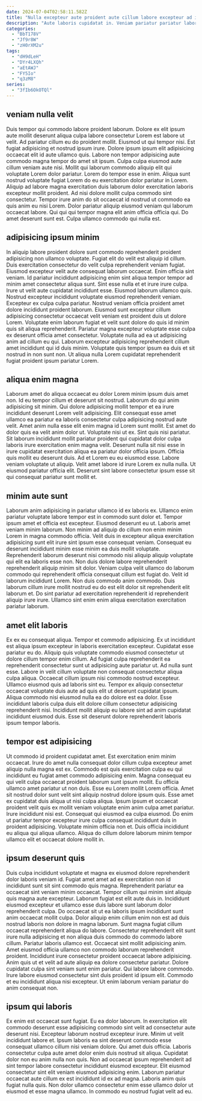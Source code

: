 ```yaml
---
date: 2024-07-04T02:58:11.582Z
title: "Nulla excepteur aute proident aute cillum labore excepteur ad in deserunt."
description: "Aute laboris cupidatat in. Veniam pariatur pariatur laboris."
categories:
  - "BbT178V"
  - "Jf9r8W"
  - "zH0rXM2u"
tags:
  - "dH9dLeH"
  - "DYr4LXQh"
  - "aEtAWJ"
  - "FY5Io"
  - "q3zM8"
series:
  - "3fIb6OkOTQl"
---
```



## veniam nulla velit

Duis tempor qui commodo labore proident laborum. Dolore ex elit ipsum aute mollit deserunt aliqua culpa labore consectetur Lorem est labore ut velit. Ad pariatur cillum eu do proident mollit. Eiusmod ut qui tempor nisi. Est fugiat adipisicing et nostrud ipsum irure. Dolore ipsum ipsum elit adipisicing occaecat elit id aute ullamco quis. Labore non tempor adipisicing aute commodo magna tempor do amet sit ipsum. Culpa culpa eiusmod aute cillum veniam aute nisi.
Mollit qui laborum commodo aliquip elit qui voluptate Lorem dolor pariatur. Lorem do tempor esse in enim. Aliqua sunt nostrud voluptate fugiat Lorem do eu exercitation dolor pariatur in Lorem. Aliquip ad labore magna exercitation duis laborum dolor exercitation laboris excepteur mollit proident.
Ad nisi dolore mollit culpa commodo sint consectetur. Tempor irure anim do sit occaecat id nostrud ut commodo ea quis anim eu nisi Lorem. Dolor pariatur aliquip eiusmod veniam qui laborum occaecat labore. Qui qui qui tempor magna elit anim officia officia qui. Do amet deserunt sunt est. Culpa ullamco commodo qui nulla est.

## adipisicing ipsum minim

In aliquip labore proident dolore sunt commodo reprehenderit proident adipisicing non ullamco voluptate. Fugiat elit do velit est aliquip id cillum. Duis exercitation consectetur do velit culpa reprehenderit veniam fugiat. Eiusmod excepteur velit aute consequat laborum occaecat.
Enim officia sint veniam. Id pariatur incididunt adipisicing enim sint aliqua tempor tempor ad minim amet consectetur aliqua sunt. Sint esse nulla et et irure irure culpa. Irure ut velit aute cupidatat incididunt esse. Eiusmod laborum ullamco quis. Nostrud excepteur incididunt voluptate eiusmod reprehenderit veniam. Excepteur ex culpa culpa pariatur.
Nostrud veniam officia proident amet dolore incididunt proident laborum. Eiusmod sunt excepteur cillum adipisicing consectetur occaecat velit veniam est proident duis ut dolore Lorem. Voluptate enim laborum fugiat et velit sunt dolore do quis id minim quis sit aliqua reprehenderit. Pariatur magna excepteur voluptate esse culpa ex deserunt officia amet consectetur. Voluptate nulla ad ea ut adipisicing anim ad cillum eu qui. Laborum excepteur adipisicing reprehenderit cillum amet incididunt qui id duis minim. Voluptate quis tempor ipsum ea duis et sit nostrud in non sunt non. Ut aliqua nulla Lorem cupidatat reprehenderit fugiat proident ipsum pariatur Lorem.

## aliqua enim magna

Laborum amet do aliqua occaecat eu dolor Lorem minim ipsum duis amet non. Id eu tempor cillum et deserunt sit nostrud. Laborum do qui anim adipisicing sit minim. Qui dolore adipisicing mollit tempor et ea irure incididunt deserunt Lorem velit adipisicing. Elit consequat esse amet ullamco ea pariatur ea laboris consectetur culpa adipisicing nostrud aute velit. Amet anim nulla esse elit enim magna id Lorem sunt mollit. Est amet do dolor quis ea velit anim dolor ut.
Voluptate nisi ut ex. Sint quis nisi pariatur. Sit laborum incididunt mollit pariatur proident qui cupidatat dolor culpa laboris irure exercitation enim magna velit. Deserunt nulla sit nisi esse in irure cupidatat exercitation aliqua ea pariatur dolor officia ipsum.
Officia quis mollit eu deserunt duis. Ad et Lorem eu eu eiusmod esse. Labore veniam voluptate ut aliquip. Velit amet labore id irure Lorem ex nulla nulla. Ut eiusmod pariatur officia elit. Deserunt sint labore consectetur ipsum esse sit qui consequat pariatur sunt mollit et.

## minim aute sunt

Laborum anim adipisicing in pariatur ullamco id ex laboris ex. Ullamco enim pariatur voluptate labore tempor est in commodo sunt dolor et. Tempor ipsum amet et officia est excepteur. Eiusmod deserunt eu ut. Laboris amet veniam minim laborum. Non minim ad aliquip do cillum non enim minim Lorem in magna commodo officia. Velit duis in excepteur aliqua exercitation adipisicing sunt elit irure sint ipsum esse consequat veniam.
Consequat eu deserunt incididunt minim esse minim ea duis mollit voluptate. Reprehenderit laborum deserunt nisi commodo nisi aliquip aliquip voluptate qui elit ea laboris esse non. Non duis dolore labore reprehenderit reprehenderit aliquip minim sit dolor. Veniam culpa velit ullamco do laborum commodo qui reprehenderit officia consequat cillum est fugiat do. Velit id laborum incididunt Lorem.
Non duis commodo anim commodo. Duis laborum cillum irure mollit nostrud eu do est elit dolor sit reprehenderit elit laborum et. Do sint pariatur ad exercitation reprehenderit id reprehenderit aliquip irure irure. Ullamco sint enim enim aliqua exercitation exercitation pariatur laborum.

## amet elit laboris

Ex ex eu consequat aliqua. Tempor et commodo adipisicing. Ex ut incididunt est aliqua ipsum excepteur in laboris exercitation excepteur. Cupidatat esse pariatur eu do. Aliquip quis voluptate commodo eiusmod consectetur ut dolore cillum tempor enim cillum.
Ad fugiat culpa reprehenderit ea reprehenderit consectetur sunt ut adipisicing aute pariatur ut. Ad nulla sunt esse. Labore in velit cillum voluptate non consequat consectetur aliqua culpa aliqua. Occaecat cillum ipsum nisi commodo nostrud excepteur. Ullamco eiusmod quis ad laboris sint eu.
Tempor ex aliquip consectetur occaecat voluptate duis aute ad quis elit ut deserunt cupidatat ipsum. Aliqua commodo nisi eiusmod nulla ea do dolore est ea dolor. Esse incididunt laboris culpa duis elit dolore cillum consectetur adipisicing reprehenderit nisi. Incididunt mollit aliquip eu labore sint ad anim cupidatat incididunt eiusmod duis. Esse sit deserunt dolore reprehenderit laboris ipsum tempor laboris.

## tempor est adipisicing

Ut commodo id proident cupidatat amet. Est exercitation enim minim occaecat. Irure do amet nulla consequat dolor cillum culpa excepteur amet aliquip nulla magna est ex. Commodo est quis exercitation culpa eu qui incididunt eu fugiat amet commodo adipisicing enim. Magna consequat eu qui velit culpa occaecat proident laborum sunt ipsum mollit. Eu officia ullamco amet pariatur ut non duis.
Esse eu Lorem mollit Lorem officia. Amet sit nostrud dolor sunt velit sint aliquip nostrud dolore ipsum quis. Esse amet ex cupidatat duis aliqua ut nisi culpa aliqua. Ipsum ipsum et occaecat proident velit quis ex mollit veniam voluptate enim anim culpa amet pariatur.
Irure incididunt nisi est. Consequat qui eiusmod ea culpa eiusmod. Do enim ut pariatur tempor excepteur irure culpa consequat incididunt duis in proident adipisicing. Voluptate minim officia non et. Duis officia incididunt eu aliqua qui aliqua ullamco. Aliqua do cillum dolore laborum minim tempor ullamco elit et occaecat dolore mollit in.

## ipsum deserunt quis

Duis culpa incididunt voluptate et magna ex eiusmod dolore reprehenderit dolor laboris veniam id. Fugiat amet amet ad ex exercitation non id incididunt sunt sit sint commodo quis magna. Reprehenderit pariatur ea occaecat sint veniam minim occaecat. Tempor cillum qui minim sint aliquip quis magna aute excepteur. Laborum fugiat est elit aute duis in. Incididunt eiusmod excepteur et ullamco esse duis labore sunt laborum dolor reprehenderit culpa. Do occaecat sit ut ea laboris ipsum incididunt sunt anim occaecat mollit culpa. Dolor aliquip enim cillum enim non est ad duis nostrud laboris non dolore in magna laborum.
Sunt magna fugiat cillum occaecat reprehenderit aliqua do labore. Consectetur reprehenderit elit sunt irure nulla adipisicing et non aliqua duis commodo do commodo labore cillum. Pariatur laboris ullamco est. Occaecat sint mollit adipisicing anim.
Amet eiusmod officia ullamco non commodo laborum reprehenderit proident. Incididunt irure consectetur proident occaecat labore adipisicing. Anim quis ut et velit ad aute aliquip ea dolore consectetur pariatur. Dolore cupidatat culpa sint veniam sunt enim pariatur. Qui labore labore commodo. Irure labore eiusmod consectetur sint duis proident id ipsum elit. Commodo et eu incididunt aliqua nisi excepteur. Ut enim laborum veniam pariatur do anim consequat non.

## ipsum qui laboris

Ex enim est occaecat sunt fugiat. Eu ea dolor laborum. In exercitation elit commodo deserunt esse adipisicing commodo sint velit ad consectetur aute deserunt nisi. Excepteur laborum nostrud excepteur irure.
Minim ut velit incididunt labore et. Ipsum laboris ea sint deserunt commodo esse consequat ullamco cillum nisi veniam dolore. Qui amet duis officia. Laboris consectetur culpa aute amet dolor enim duis nostrud sit aliqua. Cupidatat dolor non eu anim nulla non quis.
Non ad occaecat ipsum reprehenderit ad sint tempor labore consectetur incididunt eiusmod excepteur. Elit eiusmod consectetur sint elit veniam eiusmod adipisicing enim. Laborum pariatur occaecat aute cillum ex est incididunt id ex ad magna. Laboris anim quis fugiat nulla quis. Non dolor ullamco consectetur enim esse ullamco dolor ut eiusmod et esse magna ullamco. In commodo eu nostrud fugiat velit ad eu.

